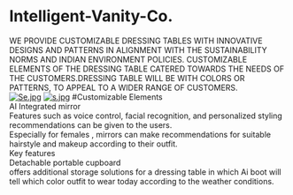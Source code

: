 # Intelligent-Vanity-Co.

WE PROVIDE CUSTOMIZABLE DRESSING TABLES WITH
INNOVATIVE DESIGNS AND PATTERNS IN ALIGNMENT
WITH THE SUSTAINABILITY NORMS AND INDIAN
ENVIRONMENT POLICIES. CUSTOMIZABLE ELEMENTS OF
THE DRESSING TABLE CATERED TOWARDS THE NEEDS OF
THE CUSTOMERS.DRESSING TABLE WILL BE WITH
COLORS OR PATTERNS, TO APPEAL TO A WIDER RANGE
OF CUSTOMERS.
<br>
[![Se.jpg](https://i.postimg.cc/Mp2RgwXS/Se.jpg)](https://postimg.cc/svmvZtp6)
[![s.jpg](https://i.postimg.cc/m2R1SwnL/s.jpg)](https://postimg.cc/PN3qXmh9)
#Customizable Elements<br>
AI Integrated mirror<br>
Features such as voice control, facial recognition,
and personalized styling recommendations can be
given to the users.<br>
Especially for females , mirrors can make
recommendations for suitable hairstyle and
makeup according to their outfit.<br>
Key features<br>
Detachable portable cupboard<br>
offers additional storage solutions for a dressing
table in which Ai boot will tell which color outfit to
wear today according to the weather conditions.
